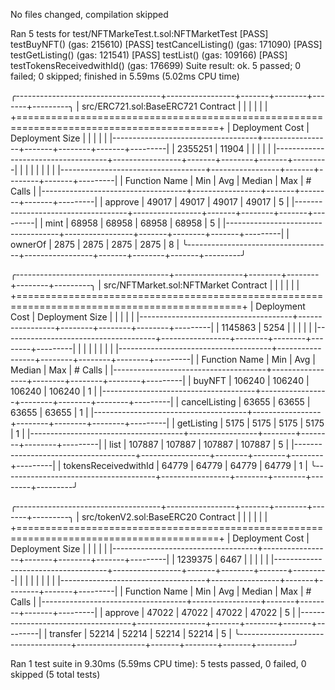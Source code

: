 No files changed, compilation skipped

Ran 5 tests for test/NFTMarkeTest.t.sol:NFTMarketTest
[PASS] testBuyNFT() (gas: 215610)
[PASS] testCancelListing() (gas: 171090)
[PASS] testGetListing() (gas: 121541)
[PASS] testList() (gas: 109166)
[PASS] testTokensReceivedwithId() (gas: 176699)
Suite result: ok. 5 passed; 0 failed; 0 skipped; finished in 5.59ms (5.02ms CPU time)

╭------------------------------------+-----------------+-------+--------+-------+---------╮
| src/ERC721.sol:BaseERC721 Contract |                 |       |        |       |         |
+=========================================================================================+
| Deployment Cost                    | Deployment Size |       |        |       |         |
|------------------------------------+-----------------+-------+--------+-------+---------|
| 2355251                            | 11904           |       |        |       |         |
|------------------------------------+-----------------+-------+--------+-------+---------|
|                                    |                 |       |        |       |         |
|------------------------------------+-----------------+-------+--------+-------+---------|
| Function Name                      | Min             | Avg   | Median | Max   | # Calls |
|------------------------------------+-----------------+-------+--------+-------+---------|
| approve                            | 49017           | 49017 | 49017  | 49017 | 5       |
|------------------------------------+-----------------+-------+--------+-------+---------|
| mint                               | 68958           | 68958 | 68958  | 68958 | 5       |
|------------------------------------+-----------------+-------+--------+-------+---------|
| ownerOf                            | 2875            | 2875  | 2875   | 2875  | 8       |
╰------------------------------------+-----------------+-------+--------+-------+---------╯

╭--------------------------------------+-----------------+--------+--------+--------+---------╮
| src/NFTMarket.sol:NFTMarket Contract |                 |        |        |        |         |
+=============================================================================================+
| Deployment Cost                      | Deployment Size |        |        |        |         |
|--------------------------------------+-----------------+--------+--------+--------+---------|
| 1145863                              | 5254            |        |        |        |         |
|--------------------------------------+-----------------+--------+--------+--------+---------|
|                                      |                 |        |        |        |         |
|--------------------------------------+-----------------+--------+--------+--------+---------|
| Function Name                        | Min             | Avg    | Median | Max    | # Calls |
|--------------------------------------+-----------------+--------+--------+--------+---------|
| buyNFT                               | 106240          | 106240 | 106240 | 106240 | 1       |
|--------------------------------------+-----------------+--------+--------+--------+---------|
| cancelListing                        | 63655           | 63655  | 63655  | 63655  | 1       |
|--------------------------------------+-----------------+--------+--------+--------+---------|
| getListing                           | 5175            | 5175   | 5175   | 5175   | 1       |
|--------------------------------------+-----------------+--------+--------+--------+---------|
| list                                 | 107887          | 107887 | 107887 | 107887 | 5       |
|--------------------------------------+-----------------+--------+--------+--------+---------|
| tokensReceivedwithId                 | 64779           | 64779  | 64779  | 64779  | 1       |
╰--------------------------------------+-----------------+--------+--------+--------+---------╯

╭------------------------------------+-----------------+-------+--------+-------+---------╮
| src/tokenV2.sol:BaseERC20 Contract |                 |       |        |       |         |
+=========================================================================================+
| Deployment Cost                    | Deployment Size |       |        |       |         |
|------------------------------------+-----------------+-------+--------+-------+---------|
| 1239375                            | 6467            |       |        |       |         |
|------------------------------------+-----------------+-------+--------+-------+---------|
|                                    |                 |       |        |       |         |
|------------------------------------+-----------------+-------+--------+-------+---------|
| Function Name                      | Min             | Avg   | Median | Max   | # Calls |
|------------------------------------+-----------------+-------+--------+-------+---------|
| approve                            | 47022           | 47022 | 47022  | 47022 | 5       |
|------------------------------------+-----------------+-------+--------+-------+---------|
| transfer                           | 52214           | 52214 | 52214  | 52214 | 5       |
╰------------------------------------+-----------------+-------+--------+-------+---------╯


Ran 1 test suite in 9.30ms (5.59ms CPU time): 5 tests passed, 0 failed, 0 skipped (5 total tests)
